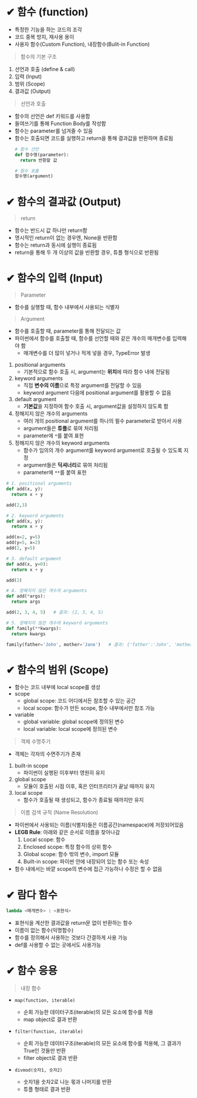 # ✔ 함수 (function)

- 특정한 기능을 하는 코드의 조각
- 코드 중복 방지, 재사용 용이
- 사용자 함수(Custom Function), 내장함수(Bulit-in Function)
  
> 함수의 기본 구조
1. 선언과 호출 (define & call)
2. 입력 (Input)
3. 범위 (Scope)
4. 결과값 (Output)
   
> 선언과 호출
- 함수의 선언은 def 키워드를 사용함
- 들여쓰기를 통해 Function Body를 작성함
- 함수는 parameter를 넘겨줄 수 있음
- 함수는 호출되면 코드를 실행하고 return을 통해 결과값을 반환하며 종료됨
  ```python
  # 함수 선언
  def 함수명(parameter):
    return 반환할 값
  
  # 함수 호출
  함수명(argument)
  ```



# ✔ 함수의 결과값 (Output)
> return
- 함수는 반드시 값 하나만 return함
- 명시적인 return이 없는 경우엔, None을 반환함
- 함수는 return과 동시에 실행이 종료됨
- return을 통해 두 개 이상의 값을 반환할 경우, 튜플 형식으로 반환됨



# ✔ 함수의 입력 (Input)
> Parameter
- 함수를 실행할 때, 함수 내부에서 사용되는 식별자
  
> Argument
- 함수를 호출할 때, parameter를 통해 전달되는 값
- 파이썬에서 함수를 호출할 때, 함수를 선언할 때와 같은 개수의 매개변수를 입력해야 함
  - 매개변수를 더 많이 넣거나 적게 넣을 경우, TypeError 발생
1. positional arguments
   - 기본적으로 함수 호출 시, argument는 **위치**에 따라 함수 내에 전달됨
2. keyword arguments
   - 직접 **변수의 이름**으로 특정 argument를 전달할 수 있음
   - keyword argument 다음에 positional argument를 활용할 수 없음
3. default argument
   - **기본값**을 지정하여 함수 호출 시, argument값을 설정하지 않도록 함
4. 정해지지 않은 개수의 arguments
   - 여러 개의 positional argument를 하나의 필수 parameter로 받아서 사용
   - argument들은 **튜플**로 묶여 처리됨
   - parameter에 `*`를 붙여 표현
5. 정해지지 않은 개수의 keyword arguments
   - 함수가 임의의 개수 argument를 keyword argument로 호출될 수 있도록 지정
   - argument들은 **딕셔너리**로 묶여 처리됨
   - parameter에 `**`를 붙여 표헌

  ```python
  # 1. positional arguments
  def add(x, y):
    return x + y

  add(2,3)

  # 2. keyword arguments
  def add(x, y):
    return x + y
  
  add(x=2, y=5)
  add(y=5, x=2)
  add(2, y=5)

  # 3. default argument
  def add(x, y=0):
    return x + y
  
  add(2)

  # 4. 정해지지 않은 개수의 arguments
  def add(*args):
    return args
  
  add(2, 3, 4, 5)   # 결과: (2, 3, 4, 5)

  # 5. 정해지지 않은 개수의 keyword arguments
  def family(**kwargs):
    return kwargs
  
  family(father='John', mother='Jane')   # 결과: {'father':'John', 'mother':'Jane'}
  ```



# ✔ 함수의 범위 (Scope)
- 함수는 코드 내부에 local scope를 생성
- scope
  - global scope: 코드 어디에서든 참조할 수 있는 공간
  - local scope: 함수가 만든 scope, 함수 내부에서만 참조 가능
- variable
  - global variable: global scope에 정의된 변수
  - local variable: local scope에 정의된 변수

> 객체 수명주기
- 객체는 각자의 수면주기가 존재
1. built-in scope
   - 파이썬이 실행된 이후부터 영원히 유지
2. global scope
   - 모듈이 호출된 시점 이후, 혹은 인터프리터가 끝날 때까지 유지
3. local scope
   - 함수가 호출될 때 생성되고, 함수가 종료될 때까지만 유지

> 이름 검색 규칙 (Name Resolution)
- 파이썬에서 사용되는 이름(식별자)들은 이름공간(namespace)에 저장되어있음
- **LEGB Rule**: 아래와 같은 순서로 이름을 찾아나감
  1. Local scope: 함수
  2. Enclosed scope: 특정 함수의 상위 함수
  3. Global scope: 함수 밖의 변수, import 모듈
  4. Built-in scope: 파이썬 안에 내장되어 있는 함수 또는 속성
- 함수 내에서는 바깥 scope의 변수에 접근 가능하나 수정은 할 수 없음





# ✔ 람다 함수
```python
lambda <매개변수> : <표현식>
```
- 표현식을 계산한 결과값을 return문 없이 반환하는 함수
- 이름이 없는 함수(익명함수)
- 함수를 정의해서 사용하는 것보다 간결하게 사용 가능
- def를 사용할 수 없는 곳에서도 사용가능





# ✔ 함수 응용
> 내장 함수 

- `map(function, iterable)`
  - 순회 가능한 데이터구조(iterable)의 모든 요소에 함수를 적용
  - map object로 결과 반환

- `filter(function, iterable)`
  - 순회 가능한 데이터구조(iterable)의 모든 요소에 함수를 적용해, 그 결과가 True인 것들만 반환
  - filter object로 결과 반환

- `divmod(숫자1, 숫자2)`
  - 숫자1을 숫자2로 나눈 몫과 나머지를 반환
  - 튜플 형태로 결과 반환 